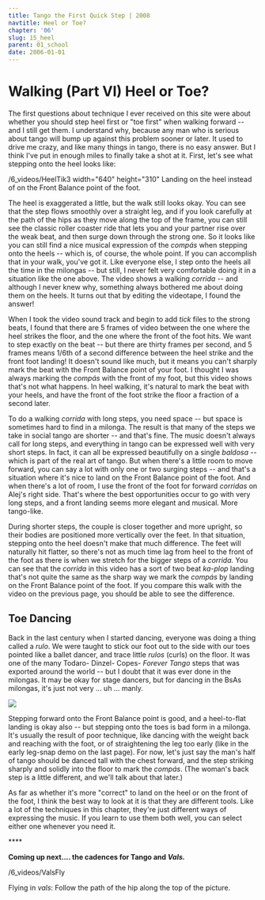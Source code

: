 ```yaml
---
title: Tango the First Quick Step | 2008
navtitle: Heel or Toe?
chapter: '06'
slug: 15_heel
parent: 01_school
date: 2006-01-01
---
```


# Walking (Part VI) Heel or Toe?

The first questions about technique I ever received on this site were about whether you should step heel first or "toe first" when walking forward -- and I still get them.
I understand why, because any man who is serious about tango will bump up against this problem sooner or later.
It used to drive me crazy, and like many things in tango, there is no easy answer.
But I think I've put in enough miles to finally take a shot at it.
First, let's see what stepping onto the heel looks like:

/6_videos/HeelTik3
width="640" height="310"
Landing on the heel instead of on the Front Balance point of the foot.

The heel is exaggerated a little, but the walk still looks okay.
You can see that the step flows smoothly over a straight leg, and if you look carefully at the path of the hips as they move along the top of the frame, you can still see the classic roller coaster ride that lets you and your partner rise over the weak beat, and then surge down through the strong one.
So it looks like you can still find a nice musical expression of the _compás_ when stepping onto the heels -- which is, of course, the whole point.
If you can accomplish that in your walk, you've got it.
Like everyone else, I step onto the heels all the time in the milongas -- but still, I never felt very comfortable doing it in a situation like the one above.
The video shows a walking _corrida_ -- and although I never knew why, something always bothered me about doing them on the heels.
It turns out that by editing the videotape, I found the answer!

When I took the video sound track and begin to add _tick_ files to the strong beats, I found that there are 5 frames of video between the one where the heel strikes the floor, and the one where the front of the foot hits.
We want to step exactly on the beat -- but there are thirty frames per second, and 5 frames means 1/6th of a second difference between the heel strike and the front foot landing! It doesn't sound like much, but it means you can't sharply mark the beat with the Front Balance point of your foot.
I thought I was always marking the _compás_ with the front of my foot, but this video shows that's not what happens.
In heel walking, it's natural to mark the beat with your heels, and have the front of the foot strike the floor a fraction of a second later.

To do a walking _corrida_ with long steps, you need space -- but space is sometimes hard to find in a milonga.
The result is that many of the steps we take in social tango are shorter -- and that's fine.
The music doesn't always call for long steps, and everything in tango can be expressed well with very short steps.
In fact, it can all be expressed beautifully on a single _baldosa_ -- which is part of the real art of tango.
But when there's a little room to move forward, you can say a lot with only one or two surging steps -- and that's a situation where it's nice to land on the Front Balance point of the foot.
And when there's a lot of room, I use the front of the foot for forward _corridas_ on Alej's right side.
That's where the best opportunities occur to go with very long steps, and a front landing seems more elegant and musical.
More tango-like.

During shorter steps, the couple is closer together and more upright, so their bodies are positioned more vertically over the feet.
In that situation, stepping onto the heel doesn't make that much difference.
The feet will naturally hit flatter, so there's not as much time lag from heel to the front of the foot as there is when we stretch for the bigger steps of a _corrida._ You can see that the _corrida_ in this video has a sort of two beat _ka-plop_ landing that's not quite the same as the sharp way we mark the _compás_ by landing on the Front Balance point of the foot.
If you compare this walk with the video on the previous page, you should be able to see the difference.

## Toe Dancing

Back in the last century when I started dancing, everyone was doing a thing called a _rulo_.
We were taught to stick our foot out to the side with our toes pointed like a ballet dancer, and trace little _rulos_ (curls) on the floor.
It was one of the many Todaro- Dinzel- Copes- _Forever Tango_ steps that was exported around the world -- but I doubt that it was ever done in the milongas.
It may be okay for stage dancers, but for dancing in the BsAs milongas, it's just not very ... uh ... manly.

![](/6_pics/title_page3.jpg)

Stepping forward onto the Front Balance point is good, and a heel-to-flat landing is okay also -- but stepping onto the toes is bad form in a milonga.
It's usually the result of poor technique, like dancing with the weight back and reaching with the foot, or of straightening the leg too early (like in the early leg-snap demo on the last page). For now, let's just say the man's half of tango should be danced tall with the chest forward, and the step striking sharply and solidly into the floor to mark the _compás_. (The woman's back step is a little different, and we'll talk about that later.)

As far as whether it's more "correct" to land on the heel or on the front of the foot, I think the best way to look at it is that they are different tools.
Like a lot of the techniques in this chapter, they're just different ways of expressing the music.
If you learn to use them both well, you can select either one whenever you need it.

\*\*\*\*

**Coming up next.... the cadences for Tango and _Vals._**

/6_videos/ValsFly

Flying in _vals_:  Follow the path of the hip along the top of the picture.
